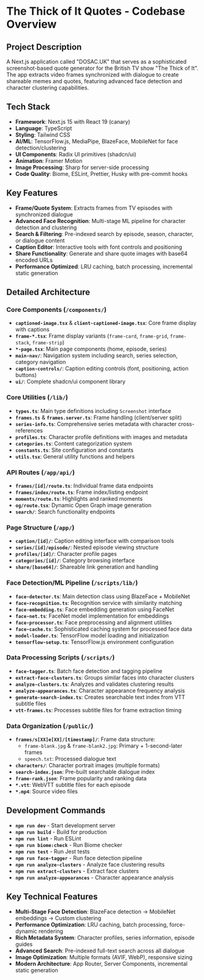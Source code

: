 # The Thick of It Quotes - Codebase Overview

## Project Description

A Next.js application called "DOSAC.UK" that serves as a sophisticated screenshot-based quote generator for the British TV show "The Thick of It". The app extracts video frames synchronized with dialogue to create shareable memes and quotes, featuring advanced face detection and character clustering capabilities.

## Tech Stack

- **Framework**: Next.js 15 with React 19 (canary)
- **Language**: TypeScript
- **Styling**: Tailwind CSS
- **AI/ML**: TensorFlow.js, MediaPipe, BlazeFace, MobileNet for face detection/clustering
- **UI Components**: Radix UI primitives (shadcn/ui)
- **Animation**: Framer Motion
- **Image Processing**: Sharp for server-side processing
- **Code Quality**: Biome, ESLint, Prettier, Husky with pre-commit hooks

## Key Features

- **Frame/Quote System**: Extracts frames from TV episodes with synchronized dialogue
- **Advanced Face Recognition**: Multi-stage ML pipeline for character detection and clustering
- **Search & Filtering**: Pre-indexed search by episode, season, character, or dialogue content
- **Caption Editor**: Interactive tools with font controls and positioning
- **Share Functionality**: Generate and share quote images with base64 encoded URLs
- **Performance Optimized**: LRU caching, batch processing, incremental static generation

## Detailed Architecture

### Core Components (`/components/`)

- **`captioned-image.tsx`** & **`client-captioned-image.tsx`**: Core frame display with captions
- **`frame-*.tsx`**: Frame display variants (`frame-card`, `frame-grid`, `frame-stack`, `frame-strip`)
- **`*-page.tsx`**: Main page components (home, episode, series)
- **`main-nav/`**: Navigation system including search, series selection, category navigation
- **`caption-controls/`**: Caption editing controls (font, positioning, action buttons)
- **`ui/`**: Complete shadcn/ui component library

### Core Utilities (`/lib/`)

- **`types.ts`**: Main type definitions including `Screenshot` interface
- **`frames.ts`** & **`frames.server.ts`**: Frame handling (client/server split)
- **`series-info.ts`**: Comprehensive series metadata with character cross-references
- **`profiles.ts`**: Character profile definitions with images and metadata
- **`categories.ts`**: Content categorization system
- **`constants.ts`**: Site configuration and constants
- **`utils.tsx`**: General utility functions and helpers

### API Routes (`/app/api/`)

- **`frames/[id]/route.ts`**: Individual frame data endpoints
- **`frames/index/route.ts`**: Frame index/listing endpoint
- **`moments/route.ts`**: Highlights and ranked moments
- **`og/route.tsx`**: Dynamic Open Graph image generation
- **`search/`**: Search functionality endpoints

### Page Structure (`/app/`)

- **`caption/[id]/`**: Caption editing interface with comparison tools
- **`series/[id]/episode/`**: Nested episode viewing structure
- **`profiles/[id]/`**: Character profile pages
- **`categories/[id]/`**: Category browsing interface
- **`share/[base64]/`**: Shareable link generation and handling

### Face Detection/ML Pipeline (`/scripts/lib/`)

- **`face-detector.ts`**: Main detection class using BlazeFace + MobileNet
- **`face-recognition.ts`**: Recognition service with similarity matching
- **`face-embedding.ts`**: Face embedding generation using FaceNet
- **`face-net.ts`**: FaceNet model implementation for embeddings
- **`face-processor.ts`**: Face preprocessing and alignment utilities
- **`face-cache.ts`**: Sophisticated caching system for processed face data
- **`model-loader.ts`**: TensorFlow model loading and initialization
- **`tensorflow-setup.ts`**: TensorFlow.js environment configuration

### Data Processing Scripts (`/scripts/`)

- **`face-tagger.ts`**: Batch face detection and tagging pipeline
- **`extract-face-clusters.ts`**: Groups similar faces into character clusters
- **`analyze-clusters.ts`**: Analyzes and validates clustering results
- **`analyze-appearances.ts`**: Character appearance frequency analysis
- **`generate-search-index.ts`**: Creates searchable text index from VTT subtitle files
- **`vtt-frames.ts`**: Processes subtitle files for frame extraction timing

### Data Organization (`/public/`)

- **`frames/s[XX]e[XX]/[timestamp]/`**: Frame data structure:
  - `frame-blank.jpg` & `frame-blank2.jpg`: Primary + 1-second-later frames
  - `speech.txt`: Processed dialogue text
- **`characters/`**: Character portrait images (multiple formats)
- **`search-index.json`**: Pre-built searchable dialogue index
- **`frame-rank.json`**: Frame popularity and ranking data
- **`*.vtt`**: WebVTT subtitle files for each episode
- **`*.mp4`**: Source video files

## Development Commands

- **`npm run dev`** - Start development server
- **`npm run build`** - Build for production
- **`npm run lint`** - Run ESLint
- **`npm run biome:check`** - Run Biome checker
- **`npm run test`** - Run Jest tests
- **`npm run face-tagger`** - Run face detection pipeline
- **`npm run analyze-clusters`** - Analyze face clustering results
- **`npm run extract-clusters`** - Extract face clusters
- **`npm run analyze-appearances`** - Character appearance analysis

## Key Technical Features

- **Multi-Stage Face Detection**: BlazeFace detection → MobileNet embeddings → Custom clustering
- **Performance Optimization**: LRU caching, batch processing, force-dynamic rendering
- **Rich Metadata System**: Character profiles, series information, episode guides
- **Advanced Search**: Pre-indexed full-text search across all dialogue
- **Image Optimization**: Multiple formats (AVIF, WebP), responsive sizing
- **Modern Architecture**: App Router, Server Components, incremental static generation
